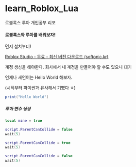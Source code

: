# learn_Roblox_Lua
로블록스 루아 개인공부 리포



#### 로블록스와 루아를 배워보자!

먼저 설치부터!

[Roblox Studio - 무료 - 최신 버전 다운로드 (softonic.kr)](https://roblox-studio.softonic.kr/download)

계정 생성을 해야한다. 회사에서 내 계정을 만들어야 할 수도 있으니 대기



언제나 새언어는 Hello World 해보자.

(시작부터 파이썬과 유사해서 기뻤다 ㅎ)

```lua
print("Hello World")
```



##### 루아 변수 생성

```lua
local mine = true

script.ParentCanCollide = false
wait(5)

script.ParentCanCollide = true
wait(5)

script.ParentCanCollide = false
wait(5)
```

